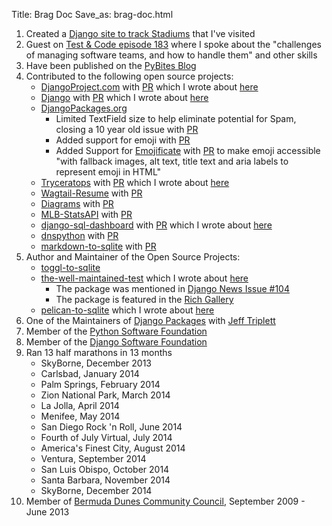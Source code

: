 Title: Brag Doc
Save_as: brag-doc.html

1. Created a [Django site to track Stadiums](https://stadiatracker.com/Pages/home) that I've visited
2. Guest on [Test & Code episode 183](https://testandcode.com/183) where I spoke about the "challenges of managing software teams, and how to handle them" and other skills
3. Have been published on the [PyBites Blog](https://pybit.es/author/ryancheley/)
4. Contributed to the following open source projects:
    - [DjangoProject.com](https://www.djangoproject.com) with [PR](https://github.com/django/django/pull/12128) which I wrote about [here](https://www.ryancheley.com/2019/12/07/my-first-commit-to-an-open-source-project-django/)
    - [Django](https://github.com/django/django/) with [PR](https://github.com/django/django/pull/16243) which I wrote about [here](https://www.ryancheley.com/2022/11/12/contributing-to-django/)
    - [DjangoPackages.org](https://djangopackages.org)
        - Limited TextField size to help eliminate potential for Spam, closing a 10 year old issue with [PR](https://github.com/djangopackages/djangopackages/commit/5463558eb5f6a10978158946c7867725b57d14dd)
        - Added support for emoji with [PR](https://github.com/djangopackages/djangopackages/commit/051c5ca14d25cb39d7d56ea63e4cfb317d78c13c)
        - Added Support for [Emojificate](https://pypi.org/project/emojificate/) with [PR](https://github.com/djangopackages/djangopackages/pull/849) to make emoji accessible "with fallback images, alt text, title text and aria labels to represent emoji in HTML"
    - [Tryceratops](https://pypi.org/project/tryceratops/) with [PR](https://github.com/guilatrova/tryceratops/commits?author=ryancheley) which I wrote about [here](https://www.ryancheley.com/2021/08/07/contributing-to-tryceratops/)
    - [Wagtail-Resume](https://pypi.org/project/wagtail-resume/) with [PR](https://github.com/adinhodovic/wagtail-resume/pull/32)
    - [Diagrams](https://pypi.org/project/diagrams/) with [PR](https://github.com/mingrammer/diagrams/pull/426)
    - [MLB-StatsAPI](https://pypi.org/project/MLB-StatsAPI/) with [PR](https://github.com/toddrob99/MLB-StatsAPI/pull/41)
    - [django-sql-dashboard](https://pypi.org/project/django-sql-dashboard/) with [PR](https://github.com/simonw/django-sql-dashboard/pull/138) which I wrote about [here](https://www.ryancheley.com/2021/07/09/contributing-to-django-sql-dashboard/)
    - [dnspython](https://pypi.org/project/dnspython/) with [PR](https://github.com/rthalley/dnspython/issues/775)
    - [markdown-to-sqlite](https://pypi.org/project/markdown-to-sqlite/) with [PR](https://github.com/simonw/markdown-to-sqlite/pull/3)
5. Author and Maintainer of the Open Source Projects:
      - [toggl-to-sqlite](https://pypi.org/project/toggl-to-sqlite/)
      - [the-well-maintained-test](https://pypi.org/project/the-well-maintained-test/) which I wrote about [here](https://cur.at/4n0KtYP?m=web)
        - The package was mentioned in [Django News Issue #104](https://django-news.com/issues/104)
        - The package is featured in the [Rich Gallery](https://www.textualize.io/rich/gallery/4)
      - [pelican-to-sqlite](https://pypi.org/project/pelican-to-sqlite/) which I wrote about [here](https://www.ryancheley.com/2022/01/16/adding-search-to-my-pelican-blog-with-datasette/)
6. One of the Maintainers of [Django Packages](https://djangopackages.org) with [Jeff Triplett](https://github.com/jefftriplett)
7. Member of the [Python Software Foundation](https://www.python.org/users/rcheley/)
8. Member of the [Django Software Foundation](https://www.djangoproject.com/foundation/minutes/2021/nov/11/dsf-board-monthly-meeting/)
9. Ran 13 half marathons in 13 months
    - SkyBorne, December 2013
    - Carlsbad, January 2014
    - Palm Springs, February 2014
    - Zion National Park, March 2014
    - La Jolla, April 2014
    - Menifee, May 2014
    - San Diego Rock 'n Roll, June 2014
    - Fourth of July Virtual, July 2014
    - America's Finest City, August 2014
    - Ventura, September 2014
    - San Luis Obispo, October 2014
    - Santa Barbara, November 2014
    - SkyBorne, December 2014
10. Member of [Bermuda Dunes Community Council](https://rivco4.org/Councils/Community-Councils), September 2009 - June 2013
